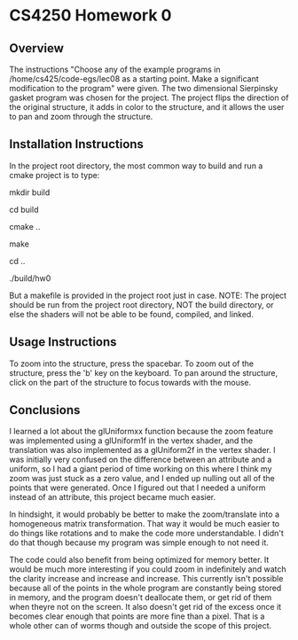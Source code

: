 # CS4250 Homework 0
## Overview
The instructions "Choose any of the example programs in /home/cs425/code-egs/lec08 as a
starting point. Make a significant modification to the program" were given. The two dimensional Sierpinsky gasket program was chosen for the project. The project flips the direction of the original structure, it adds in color to the structure, and it allows the user to pan and zoom through the structure.

## Installation Instructions
In the project root directory, the most common way to build and run a cmake project is to type:

mkdir build

cd build

cmake ..

make

cd ..

./build/hw0



But a makefile is provided in the project root just in case. NOTE: The project should be run from the project root directory, NOT the build directory, or else the shaders will not be able to be found, compiled, and linked.

## Usage Instructions
To zoom into the structure, press the spacebar. To zoom out of the structure, press the 'b' key on the keyboard. To pan around the structure, click on the part of the structure to focus towards with the mouse.

## Conclusions
I learned a lot about the glUniformxx function because the zoom feature was implemented using a glUniform1f in the vertex shader, and the translation was also implemented as a glUniform2f in the vertex shader. I was initially very confused on the difference between an attribute and a uniform, so I had a giant period of time working on this where I think my zoom was just stuck as a zero value, and I ended up nulling out all of the points that were generated. Once I figured out that I needed a uniform instead of an attribute, this project became much easier.

In hindsight, it would probably be better to make the zoom/translate into a homogeneous matrix transformation. That way it would be much easier to do things like rotations and to make the code more understandable. I didn't do that though because my program was simple enough to not need it.

The code could also benefit from being optimized for memory better. It would be much more interesting if you could zoom in indefinitely and watch the clarity increase and increase and increase. This currently isn't possible because all of the points in the whole program are constantly being stored in memory, and the program doesn't deallocate them, or get rid of them when theyre not on the screen. It also doesn't get rid of the excess once it becomes clear enough that points are more fine than a pixel. That is a whole other can of worms though and outside the scope of this project.